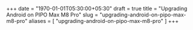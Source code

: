 +++
date = "1970-01-01T05:30:00+05:30"
draft = true
title = "Upgrading Android on PIPO Max M8 Pro"
slug = "upgrading-android-on-pipo-max-m8-pro"
aliases = [
	"upgrading-android-on-pipo-max-m8-pro"
]
+++
